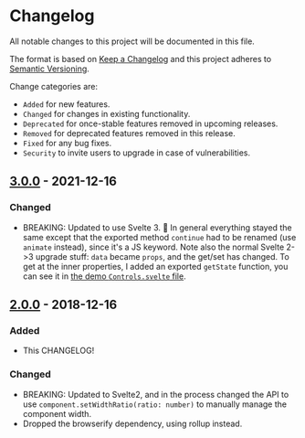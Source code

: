 # Changelog

All notable changes to this project will be documented in this file.

The format is based on [Keep a Changelog](http://keepachangelog.com/en/1.0.0/)
and this project adheres to [Semantic Versioning](http://semver.org/spec/v2.0.0.html).

Change categories are:

* `Added` for new features.
* `Changed` for changes in existing functionality.
* `Deprecated` for once-stable features removed in upcoming releases.
* `Removed` for deprecated features removed in this release.
* `Fixed` for any bug fixes.
* `Security` to invite users to upgrade in case of vulnerabilities.

## [3.0.0](https://github.com/saibotsivad/svelte-panel-click/compare/v2.0.0..v3.0.0) - 2021-12-16
### Changed
- BREAKING: Updated to use Svelte 3. 🎉 In general everything stayed the same except that the exported method `continue` had to be renamed (use `animate` instead), since it's a JS keyword. Note also the normal Svelte 2->3 upgrade stuff: `data` became `props`, and the get/set has changed. To get at the inner properties, I added an exported `getState` function, you can see it in [the demo `Controls.svelte` file](./docs/Controls.svelte).

## [2.0.0](https://github.com/saibotsivad/svelte-panel-click/compare/v1.0.2..v2.0.0) - 2018-12-16
### Added
* This CHANGELOG!
### Changed
* BREAKING: Updated to Svelte2, and in the process changed the API to use `component.setWidthRatio(ratio: number)` to manually manage the component width.
* Dropped the browserify dependency, using rollup instead.
